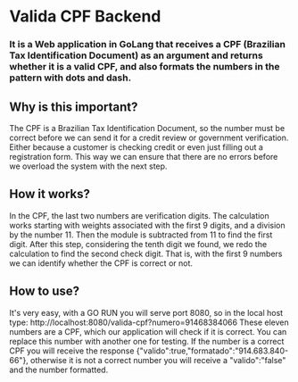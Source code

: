 ﻿# Valida CPF Backend

### It is a Web application in GoLang that receives a CPF (Brazilian Tax Identification Document) as an argument and returns whether it is a valid CPF, and also formats the numbers in the pattern with dots and dash.

## **Why is this important?**

The CPF is a Brazilian Tax Identification Document, so the number must be correct before we can send it for a credit review or government verification.
Either because a customer is checking credit or even just filling out a registration form.
This way we can ensure that there are no errors before we overload the system with the next step.

## **How it works?**

In the CPF, the last two numbers are verification digits. The calculation works starting with weights associated with the first 9 digits, and a division by the number 11. Then the module is subtracted from 11 to find the first digit. After this step, considering the tenth digit we found, we redo the calculation to find the second check digit. That is, with the first 9 numbers we can identify whether the CPF is correct or not.

## **How to use?**

It's very easy, with a GO RUN you will serve port 8080, so in the local host type: http://localhost:8080/valida-cpf?numero=91468384066
These eleven numbers are a CPF, which our application will check if it is correct. You can replace this number with another one for testing.
If the number is a correct CPF you will receive the response {"valido":true,"formatado":"914.683.840-66"}, otherwise it is not a correct number you will receive a "valido":"false" and the number formatted.
